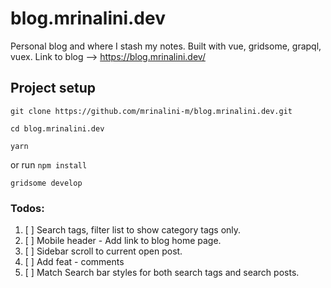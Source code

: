 # blog.mrinalini.dev

Personal blog and where I stash my notes. Built with vue, gridsome, grapql, vuex.
Link to blog --> https://blog.mrinalini.dev/

## Project setup

```
git clone https://github.com/mrinalini-m/blog.mrinalini.dev.git
```

```
cd blog.mrinalini.dev
```

```
yarn
```

or run `npm install`

```
gridsome develop
```

### Todos:

1. [ ] Search tags, filter list to show category tags only.
2. [ ] Mobile header - Add link to blog home page.
3. [ ] Sidebar scroll to current open post.
4. [ ] Add feat - comments
5. [ ] Match Search bar styles for both search tags and search posts.
